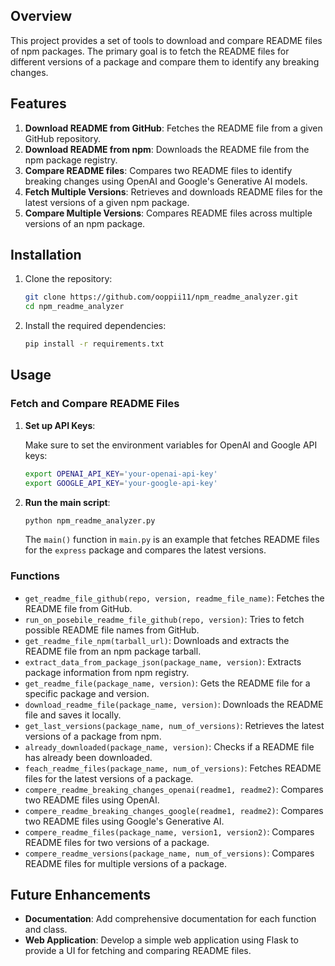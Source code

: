 ## Overview

This project provides a set of tools to download and compare README files of npm packages. The primary goal is to fetch the README files for different versions of a package and compare them to identify any breaking changes.

## Features

1. **Download README from GitHub**: Fetches the README file from a given GitHub repository.
2. **Download README from npm**: Downloads the README file from the npm package registry.
3. **Compare README files**: Compares two README files to identify breaking changes using OpenAI and Google's Generative AI models.
4. **Fetch Multiple Versions**: Retrieves and downloads README files for the latest versions of a given npm package.
5. **Compare Multiple Versions**: Compares README files across multiple versions of an npm package.

## Installation

1. Clone the repository:

    ```bash
    git clone https://github.com/ooppii11/npm_readme_analyzer.git
    cd npm_readme_analyzer
    ```

2. Install the required dependencies:

    ```bash
    pip install -r requirements.txt
    ```

## Usage

### Fetch and Compare README Files

1. **Set up API Keys**:

   Make sure to set the environment variables for OpenAI and Google API keys:

    ```bash
    export OPENAI_API_KEY='your-openai-api-key'
    export GOOGLE_API_KEY='your-google-api-key'
    ```

2. **Run the main script**:

    ```bash
    python npm_readme_analyzer.py
    ```

   The `main()` function in `main.py` is an example that fetches README files for the `express` package and compares the latest versions.

### Functions

- `get_readme_file_github(repo, version, readme_file_name)`: Fetches the README file from GitHub.
- `run_on_posebile_readme_file_github(repo, version)`: Tries to fetch possible README file names from GitHub.
- `get_readme_file_npm(tarball_url)`: Downloads and extracts the README file from an npm package tarball.
- `extract_data_from_package_json(package_name, version)`: Extracts package information from npm registry.
- `get_readme_file(package_name, version)`: Gets the README file for a specific package and version.
- `download_readme_file(package_name, version)`: Downloads the README file and saves it locally.
- `get_last_versions(package_name, num_of_versions)`: Retrieves the latest versions of a package from npm.
- `already_downloaded(package_name, version)`: Checks if a README file has already been downloaded.
- `feach_readme_files(package_name, num_of_versions)`: Fetches README files for the latest versions of a package.
- `compere_readme_breaking_changes_openai(readme1, readme2)`: Compares two README files using OpenAI.
- `compere_readme_breaking_changes_google(readme1, readme2)`: Compares two README files using Google's Generative AI.
- `compere_readme_files(package_name, version1, version2)`: Compares README files for two versions of a package.
- `compere_readme_versions(package_name, num_of_versions)`: Compares README files for multiple versions of a package.

## Future Enhancements

- **Documentation**: Add comprehensive documentation for each function and class.
- **Web Application**: Develop a simple web application using Flask to provide a UI for fetching and comparing README files.
